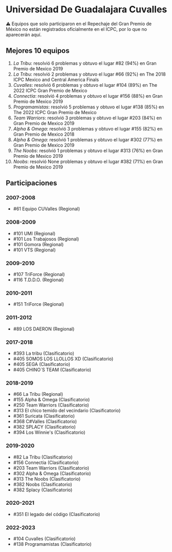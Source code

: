 # Universidad De Guadalajara Cuvalles

:warning: Equipos que solo participaron en el Repechaje del Gran Premio de México no están registrados oficialmente en el ICPC, por lo que no aparecerán aquí.

## Mejores 10 equipos

1. _La Tribu_: resolvió 6 problemas y obtuvo el lugar #82 (94%) en Gran Premio de Mexico 2019
1. _La Tribu_: resolvió 2 problemas y obtuvo el lugar #66 (92%) en The 2018 ICPC Mexico and Central America Finals
1. _Cuvalles_: resolvió 6 problemas y obtuvo el lugar #104 (89%) en The 2022 ICPC Gran Premio de Mexico
1. _Connectia_: resolvió 4 problemas y obtuvo el lugar #156 (88%) en Gran Premio de Mexico 2019
1. _Programamistas_: resolvió 5 problemas y obtuvo el lugar #138 (85%) en The 2022 ICPC Gran Premio de Mexico
1. _Team Warriors_: resolvió 3 problemas y obtuvo el lugar #203 (84%) en Gran Premio de Mexico 2019
1. _Alpha & Omega_: resolvió 3 problemas y obtuvo el lugar #155 (82%) en Gran Premio de Mexico 2018
1. _Alpha & Omega_: resolvió 1 problemas y obtuvo el lugar #302 (77%) en Gran Premio de Mexico 2019
1. _The Noobs_: resolvió 1 problemas y obtuvo el lugar #313 (76%) en Gran Premio de Mexico 2019
1. _Noobs_: resolvió None problemas y obtuvo el lugar #382 (71%) en Gran Premio de Mexico 2019

## Participaciones

### 2007-2008

- #61 Equipo CUValles (Regional)

### 2008-2009

- #101 UMI (Regional)
- #101 Los Trabajosos (Regional)
- #101 Gomora (Regional)
- #101 VTS (Regional)

### 2009-2010

- #107 TriForce (Regional)
- #116 T.D.D.O. (Regional)

### 2010-2011

- #151 TriForce (Regional)

### 2011-2012

- #89 LOS DAERON (Regional)

### 2017-2018

- #393 La tribu (Clasificatorio)
- #405 SOMOS LOS LLOLLOS XD (Clasificatorio)
- #405 SEGA (Clasificatorio)
- #405 CHINO´S TEAM (Clasificatorio)

### 2018-2019

- #66 La Tribu (Regional)
- #155 Alpha & Omega (Clasificatorio)
- #250 Team Warriors (Clasificatorio)
- #313 El chico temido del vecindario (Clasificatorio)
- #361 Suricata (Clasificatorio)
- #368 C#Valles (Clasificatorio)
- #382 SPLACY (Clasificatorio)
- #394 Los Winnie's (Clasificatorio)

### 2019-2020

- #82 La Tribu (Clasificatorio)
- #156 Connectia (Clasificatorio)
- #203 Team Warriors (Clasificatorio)
- #302 Alpha & Omega (Clasificatorio)
- #313 The Noobs (Clasificatorio)
- #382 Noobs (Clasificatorio)
- #382 Splacy (Clasificatorio)

### 2020-2021

- #351 El legado del código (Clasificatorio)

### 2022-2023

- #104 Cuvalles (Clasificatorio)
- #138 Programamistas (Clasificatorio)



